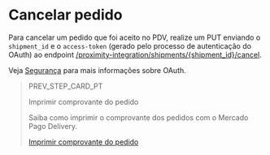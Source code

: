 # Cancelar pedido

Para cancelar um pedido que foi aceito no PDV, realize um PUT enviando o `shipment_id` e o `access-token` (gerado pelo processo de autenticação do OAuth) ao endpoint  [/proximity-integration/shipments/{shipment_id}/cancel](https://www.mercadopago[FAKER][URL][DOMAIN]/developers/pt/reference/mp_delivery/_proximity-integration_shipments_shipment_id_cancel/put). 

Veja [Segurança](https://www.mercadopago[FAKER][URL][DOMAIN]/developers/pt/guides/security/oauth/introduction) para mais informações sobre OAuth.

> PREV_STEP_CARD_PT
>
> Imprimir comprovante do pedido
>
> Saiba como imprimir o comprovante dos pedidos com o Mercado Pago Delivery.
>
> [Imprimir comprovante do pedido](https://www.mercadopago[FAKER][URL][DOMAIN]/developers/pt/guides/mp-delivery/print-order)